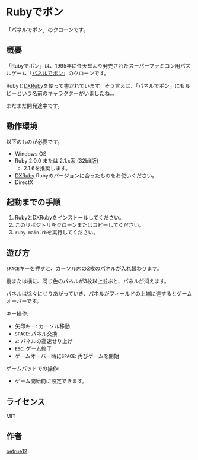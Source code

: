 Rubyでポン
====


「パネルでポン」のクローンです。


## 概要

「Rubyでポン」は、1995年に任天堂より発売されたスーパーファミコン用パズルゲーム「[パネルでポン](http://ja.wikipedia.org/wiki/%E3%83%91%E3%83%8D%E3%83%AB%E3%81%A7%E3%83%9D%E3%83%B3)」のクローンです。

Rubyと[DXRuby](http://dxruby.sourceforge.jp/)を使って書かれています。そう言えば、「パネルでポン」にもルビーという名前のキャラクターがいましたね…

まだまだ開発途中です。


## 動作環境

以下のものが必要です。

* Windows OS
* Ruby 2.0.0 または 2.1.x系 (32bit版)
  * 2.1.6を推奨します。
* [DXRuby](http://dxruby.sourceforge.jp/) Rubyのバージョンに合ったものをお使いください。
* DirectX

## 起動までの手順

1. RubyとDXRubyをインストールしてください。
2. このリポジトリをクローンまたはコピーしてください。
3. `ruby main.rb`を実行してください。

## 遊び方

`SPACE`キーを押すと、カーソル内の2枚のパネルが入れ替わります。

縦または横に、同じ色のパネルが3枚以上並ぶと、パネルが消えます。

パネルは徐々にせりあがっていき、パネルがフィールドの上端に達するとゲームオーバーです。

キー操作:

* 矢印キー: カーソル移動
* `SPACE`: パネル交換
* `Z`: パネルの高速せり上げ
* `ESC`: ゲーム終了
* ゲームオーバー時に`SPACE`: 再びゲームを開始

ゲームパッドでの操作:

* ゲーム開始前に設定できます。

## ライセンス

MIT

## 作者

[betrue12](https://github.com/betrue12)
